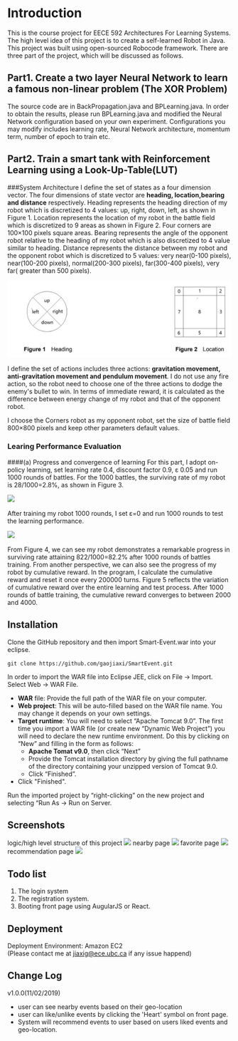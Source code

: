 # Introduction
This is the course project for EECE 592 Architectures For Learning Systems.
The high level idea of this project is to create a self-learned Robot in Java. 
This project was built using open-sourced Robocode framework. 
There are three part of the project, which will be discussed as follows.

## Part1. Create a two layer Neural Network to learn a famous non-linear problem (The XOR Problem)
The source code are in BackPropagation.java and BPLearning.java. In order to obtain the results, please run BPLearning.java and modified the Neural Network configuration based on your own experiment. Configurations you may modify includes learning rate, Neural Network architecture, momentum term, number of epoch to train etc.
 

## Part2. Train a smart tank with Reinforcement Learning using a Look-Up-Table(LUT)
###System Architecture
I define the set of states as a four dimension vector. The four dimensions of state vector are **heading, location,bearing and distance** respectively. Heading represents the heading direction of my robot which is discretized to 4 values: up, right, down, left, as shown in Figure 1. Location represents the location of my robot in the battle field which is discretized to 9 areas as shown in Figure 2. Four corners are 100×100 pixels square areas. Bearing represents the angle of the opponent robot relative to the heading of my robot which is also discretized to 4 value similar to heading. Distance represents the distance between my robot and the opponent robot which is discretized to 5 values: very near(0-100 pixels), near(100-200 pixels), normal(200-300 pixels), far(300-400 pixels), very far( greater than 500 pixels).

![](https://github.com/gaojiaxi/SmartTank/blob/master/demoPictures/heading_location.jpg)


I define the set of actions includes three actions: **gravitation movement, anti-gravitation movement and pendulum movement**. I do not use any fire action, so the robot need to choose one of the three actions to dodge the enemy's bullet to win. In terms of immediate reward, it is calculated as the difference between energy change of my robot and that of the opponent robot.

I choose the Corners robot as my opponent robot, set the size of battle field 800×800 pixels and keep other parameters default values.


### Learing Performance Evaluation
####(a) Progress and convergence of learning
For this part, I adopt on-policy learning, set learning rate 0.4, discount factor 0.9, ε 0.05 and run 1000 rounds of battles. For the 1000 battles, the surviving rate of my robot is 28/1000=2.8%, as shown in Figure 3.

![](https://github.com/gaojiaxi/SmartEvent/tree/master/demoPictures/highLevelStructure.jpg)

After training my robot 1000 rounds, I set ε=0 and run 1000 rounds to test the learning performance.

![](https://github.com/gaojiaxi/SmartEvent/tree/master/demoPictures/highLevelStructure.jpg)

From Figure 4, we can see my robot demonstrates a remarkable progress in surviving rate attaining 822/1000=82.2% after 1000 rounds of battles training.
From another perspective, we can also see the progress of my robot by cumulative reward. In the program, I calculate the cumulative reward and reset it once every 200000 turns. Figure 5 reflects the variation of cumulative reward over the entire learning and test process. After 1000 rounds of battle training, the cumulative reward converges to between 2000 and 4000.




## Installation
Clone the GitHub repository and then import Smart-Event.war into your eclipse.

```
git clone https://github.com/gaojiaxi/SmartEvent.git
```
In order to import the WAR file into Eclipse JEE, click on File -> Import. Select Web -> WAR File.
* **WAR** file: Provide the full path of the WAR file on your computer.
* **Web project**: This will be auto-filled based on the WAR file name. You may change it depends on your own settings.
* **Target runtime**: You will need to select “Apache Tomcat 9.0”. The first time you import a WAR
file (or create new “Dynamic Web Project”) you will need to declare the new runtime environment. Do this by clicking on “New” and filling in the form as follows:
	* **Apache Tomat v9.0**, then click “Next”
	* Provide the Tomcat installation directory by giving the full pathname of the directory
containing your unzipped version of Tomcat 9.0.
	* Click “Finished”.
* Click "Finished".

Run the imported project by “right-clicking” on the new project and selecting “Run As -> Run on Server. <br>


## Screenshots
logic/high level structure of this project
![](https://github.com/gaojiaxi/SmartEvent/tree/master/demoPictures/highLevelStructure.jpg)
nearby page
![](https://github.com/gaojiaxi/SmartEvent/tree/master/demoPictures/nearby.jpg)
favorite page
![](https://github.com/gaojiaxi/SmartEvent/tree/master/demoPictures/favorite.jpg)
recommendation page
![](https://github.com/gaojiaxi/SmartEvent/tree/master/demoPictures/recommendation.jpg)


## Todo list
1. The login system
2. The registration system.
3. Booting front page using AugularJS or React.

## Deployment
Deployment Environment: Amazon EC2 <br>
(Please contact me at jiaxig@ece.ubc.ca if any issue happend)

## Change Log
v1.0.0(11/02/2019)<br>
* user can see nearby events based on their geo-location
* user can like/unlike events by clicking the 'Heart' symbol on front page.
* System will recommend events to user based on users liked events and geo-location.

